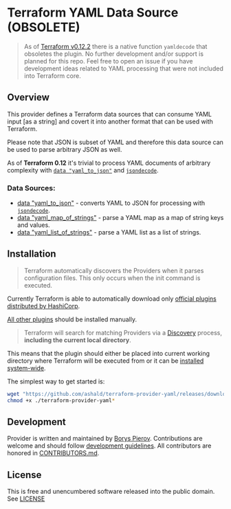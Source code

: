 # Terraform YAML Data Source (OBSOLETE)

> As of [Terraform v0.12.2](https://github.com/hashicorp/terraform/releases/tag/v0.12.2) there is a native function `yamldecode` that obsoletes the plugin.
> No further development and/or support is planned for this repo. Feel free to open an issue if you have development ideas related to YAML processing that
> were not included into Terraform core.

## Overview

This provider defines a Terraform data sources that can consume YAML input [as a string] and covert it into another
format that can be used with Terraform.

Please note that JSON is subset of YAML and therefore this data source can be used to parse arbitrary JSON as well.

As of **Terraform 0.12** it's trivial to process YAML documents of arbitrary complexity with
[`data "yaml_to_json"`](./docs/data_source_yaml_to_json.md) and [`jsondecode`](https://www.terraform.io/docs/configuration/functions/jsondecode.html).

### Data Sources:
* [data "yaml_to_json"](./docs/data_source_yaml_to_json.md) - converts YAML to JSON for processing with [`jsondecode`](https://www.terraform.io/docs/configuration/functions/jsondecode.html). 
* [data "yaml_map_of_strings"](./docs/data_source_yaml_map_of_strings.md) - parse a YAML map as a map of string keys and values.
* [data "yaml_list_of_strings"](./docs/data_source_yaml_list_of_strings.md) - parse a YAML list as a list of strings.

## Installation

> Terraform automatically discovers the Providers when it parses configuration files.
> This only occurs when the init command is executed.

Currently Terraform is able to automatically download only
[official plugins distributed by HashiCorp](https://github.com/terraform-providers).

[All other plugins](https://www.terraform.io/docs/providers/type/community-index.html) should be installed manually.

> Terraform will search for matching Providers via a
> [Discovery](https://www.terraform.io/docs/extend/how-terraform-works.html#discovery) process, **including the current
> local directory**.

This means that the plugin should either be placed into current working directory where Terraform will be executed from
or it can be [installed system-wide](https://www.terraform.io/docs/configuration/providers.html#third-party-plugins).

The simplest way to get started is:
```bash
wget "https://github.com/ashald/terraform-provider-yaml/releases/download/v2.1.0/terraform-provider-yaml_v2.1.0-$(uname -s | tr '[:upper:]' '[:lower:]')-amd64"
chmod +x ./terraform-provider-yaml*
```

## Development

Provider is written and maintained by [Borys Pierov](https://github.com/Ashald).
Contributions are welcome and should follow [development guidelines](./docs/development.md).
All contributors are honored in [CONTRIBUTORS.md](./CONTRIBUTORS.md).

## License

This is free and unencumbered software released into the public domain. See [LICENSE](./LICENSE)
